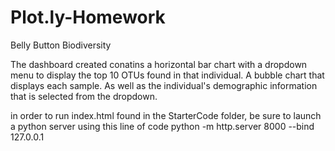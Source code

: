 # Plot.ly-Homework
Belly Button Biodiversity

The dashboard created conatins a horizontal bar chart with a dropdown menu to display the top 10 OTUs found in that individual.
A bubble chart that displays each sample. As well as the individual's demographic information that is selected from the dropdown. 

in order to run index.html found in the StarterCode folder, be sure to launch a python server using this line of code
python -m http.server 8000 --bind 127.0.0.1

